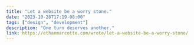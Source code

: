```yaml
---
title: "Let a website be a worry stone."
date: "2023-10-28T17:19-08:00"
tags: ["design", "development"]
description: "One turn deserves another."
link: https://ethanmarcotte.com/wrote/let-a-website-be-a-worry-stone/
---
```

